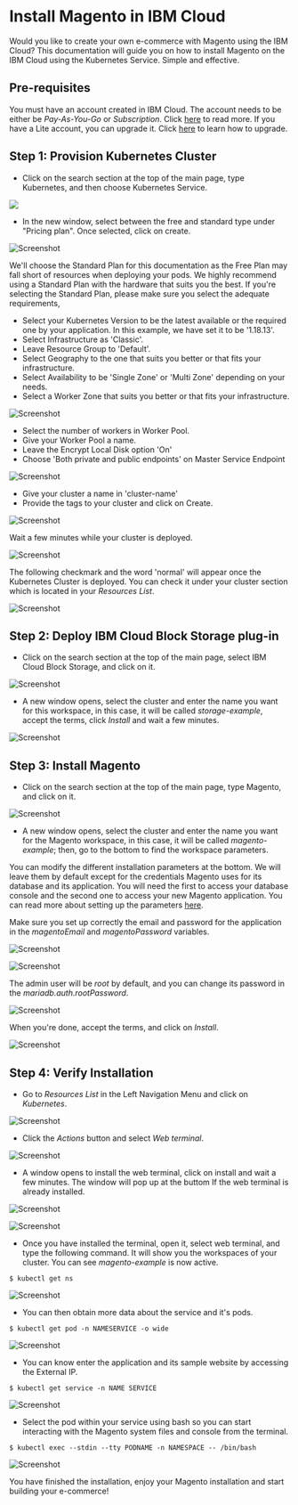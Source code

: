 # Install Magento in IBM Cloud

Would you like to create your own e-commerce with Magento using the IBM Cloud? This documentation will guide you on how to install Magento on the IBM Cloud using the Kubernetes Service. Simple and effective.

## Pre-requisites

You must have an account created in IBM Cloud. The account needs to be either be *Pay-As-You-Go* or *Subscription*. Click [here](https://cloud.ibm.com/docs/account?topic=account-accounts "here") to read more.
If you have a Lite account, you can upgrade it. Click [here](https://cloud.ibm.com/docs/account?topic=account-account-getting-started#account-gs-upgrade "here") to learn how to upgrade.

## Step 1: Provision Kubernetes Cluster

* Click on the search section at the top of the main page, type Kubernetes, and then choose Kubernetes Service.

![](Kubernetes1.PNG)

* In the new window, select between the free and standard type under "Pricing plan". Once selected, click on create.

![Screenshot](KubernetesPaid1.PNG)

We'll choose the Standard Plan for this documentation as the Free Plan may fall short of resources when deploying your pods. We highly recommend using a Standard Plan with the hardware that suits you the best. If you're selecting the Standard Plan, please make sure you select the adequate requirements,

* Select your Kubernetes Version to be the latest available or the required one by your application. In this example, we have set it to be '1.18.13'.
* Select Infrastructure as 'Classic'.
* Leave Resource Group to 'Default'.
* Select Geography to the one that suits you better or that fits your infrastructure.
* Select Availability to be 'Single Zone' or 'Multi Zone' depending on your needs.
* Select a Worker Zone that suits you better or that fits your infrastructure.

![Screenshot](KubernetesPaid2.PNG)

* Select the number of workers in Worker Pool.
* Give your Worker Pool a name.
* Leave the Encrypt Local Disk option 'On'
* Choose 'Both private and public endpoints' on Master Service Endpoint

![Screenshot](KubernetesPaid4.PNG)

* Give your cluster a name in 'cluster-name'
* Provide the tags to your cluster and click on Create.

![Screenshot](KubernetesPaid5.PNG)

Wait a few minutes while your cluster is deployed.

![Screenshot](KubernetesPaid3.PNG)

The following checkmark and the word 'normal' will appear once the Kubernetes Cluster is deployed. You can check it under your cluster section which is located in your *Resources List*.

![Screenshot](KubernetesPaid6.PNG)


## Step 2:  Deploy IBM Cloud Block Storage plug-in

* Click on the search section at the top of the main page, select IBM Cloud Block Storage, and click on it.

![Screenshot](StoragePaid1.PNG)

* A new window opens, select the cluster and enter the name you want for this workspace, in this case, it will be called _storage-example_, accept the terms, click *Install* and wait a few minutes.

![Screenshot](StoragePaid2.PNG)


## Step 3: Install Magento

* Click on the search section at the top of the main page, type Magento, and click on it.

![Screenshot](magento1.PNG)

* A new window opens, select the cluster and enter the name you want for the Magento workspace, in this case, it will be called _magento-example_; then, go to the bottom to find the workspace parameters.

You can modify the different installation parameters at the bottom. We will leave them by default except for the credentials Magento uses for its database and its application. You will need the first to access your database console and the second one to access your new Magento application. You can read more about setting up the parameters [here](https://cloud.ibm.com/catalog/content/prestashop "here").

Make sure you set up correctly the email and password for the application in the _magentoEmail_ and _magentoPassword_ variables. 

![Screenshot](magento3.PNG)

![Screenshot](magento4.PNG)

The admin user will be _root_ by default, and you can change its password in the _mariadb.auth.rootPassword_.

![Screenshot](Presta5.PNG)

When you're done, accept the terms, and click on *Install*.

![Screenshot](Presta2.PNG)


## Step 4: Verify Installation

* Go to *Resources List* in the Left Navigation Menu and click on *Kubernetes*.

![Screenshot](test11.png)

* Click the *Actions* button and select *Web terminal*.

![Screenshot](test2.PNG)

* A window opens to install the web terminal, click on install and wait a few minutes. The window will pop up at the buttom If the web terminal is already installed.

![Screenshot](test3.PNG)

![Screenshot](test7.PNG)

* Once you have installed the terminal, open it, select web terminal, and type the following command. It will show you the workspaces of your cluster. You can see *magento-example* is now active.

`$ kubectl get ns`

![Screenshot](testmagento1.PNG)

* You can then obtain more data about the service and it's pods.

`$ kubectl get pod -n NAMESERVICE -o wide`

![Screenshot](testmagento2.PNG)

* You can know enter the application and its sample website by accessing the External IP.

`$ kubectl get service -n NAME SERVICE`

![Screenshot](testmagento3.PNG)

* Select the pod within your service using bash so you can start interacting with the Magento system files and console from the terminal.

`$ kubectl exec --stdin --tty PODNAME -n NAMESPACE -- /bin/bash`

![Screenshot](testmagento4.PNG)

You have finished the installation, enjoy your Magento installation and start building your e-commerce!
